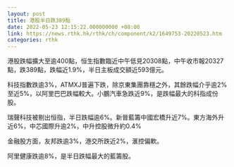 ```yaml
---
layout: post
title: 港股半日跌389點
date: 2022-05-23 12:15:22.000000000 +08:00
link: https://news.rthk.hk/rthk/ch/component/k2/1649753-20220523.htm
categories: rthk
---
```


港股跌幅擴大至逾400點，恒生指數臨近中午低見20308點，中午收市報20327點，跌389點，跌幅近1.9%，半日主板成交額近593億元。

科技指數跌逾3%，ATMXJ普遍下跌，除京東集團靠穩之外，其餘跌幅介乎逾2%至近5%，以阿里巴巴跌幅較大。小鵬汽車急跌近9%，是跌幅最大的科指成份股。

瑞聲科技被剔出恒指，半日跌幅逾6%。新晉藍籌中國宏橋升近7%。東方海外升近6%，中芯國際升逾2%，中升控股微升約0.4%

金融股方面，友邦跌逾3%，港交所跌近2%，滙控偏軟。

阿里健康跌逾8%，是半日跌幅最大的藍籌股。
